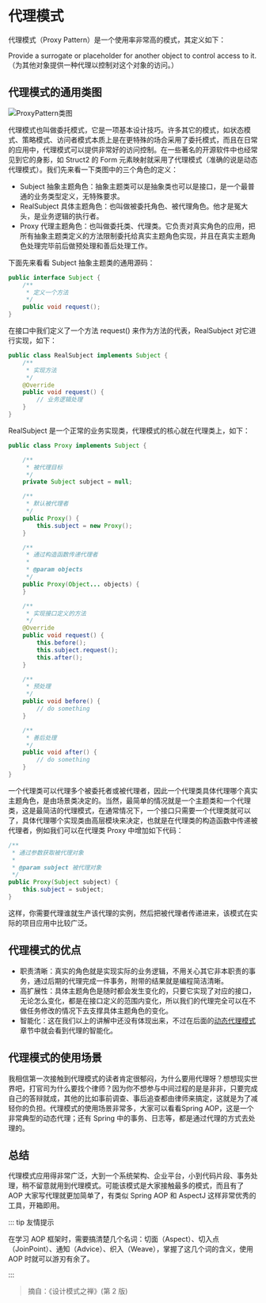 # 代理模式

代理模式（Proxy Pattern）是一个使用率非常高的模式，其定义如下：

Provide a  surrogate or placeholder for another object to control access to it.（为其他对象提供一种代理以控制对这个对象的访问。）

## 代理模式的通用类图

<img :src="$withBase('/img/java/design/ProxyPattern类图.png')" alt="ProxyPattern类图">

代理模式也叫做委托模式，它是一项基本设计技巧。许多其它的模式，如状态模式、策略模式、访问者模式本质上是在更特殊的场合采用了委托模式，而且在日常的应用中，代理模式可以提供非常好的访问控制。在一些著名的开源软件中也经常见到它的身影，如 Struct2 的 Form 元素映射就采用了代理模式（准确的说是动态代理模式）。我们先来看一下类图中的三个角色的定义：

* Subject 抽象主题角色：抽象主题类可以是抽象类也可以是接口，是一个最普通的业务类型定义，无特殊要求。
* RealSubject 具体主题角色：也叫做被委托角色、被代理角色。他才是冤大头，是业务逻辑的执行者。
* Proxy 代理主题角色：也叫做委托类、代理类。它负责对真实角色的应用，把所有抽象主题类定义的方法限制委托给真实主题角色实现，并且在真实主题角色处理完毕前后做预处理和善后处理工作。

下面先来看看 Subject 抽象主题类的通用源码：

``` java
public interface Subject {
	/**
	 * 定义一个方法
	 */
	public void request();
}
```

在接口中我们定义了一个方法 request() 来作为方法的代表，RealSubject 对它进行实现，如下：

``` java
public class RealSubject implements Subject {
	/**
	 * 实现方法
	 */
	@Override
	public void request() {
		// 业务逻辑处理
	}
}
```

RealSubject 是一个正常的业务实现类，代理模式的核心就在代理类上，如下：

``` java
public class Proxy implements Subject {

	/**
	 * 被代理目标
	 */
	private Subject subject = null;

	/**
	 * 默认被代理者
	 */
	public Proxy() {
		this.subject = new Proxy();
	}

	/**
	 * 通过构造函数传递代理者
	 *
	 * @param objects
	 */
	public Proxy(Object... objects) {
	}

	/**
	 * 实现接口定义的方法
	 */
	@Override
	public void request() {
		this.before();
		this.subject.request();
		this.after();
	}

	/**
	 * 预处理
	 */
	public void before() {
		// do something
	}

	/**
	 * 善后处理
	 */
	public void after() {
		// do something
	}
}
```

一个代理类可以代理多个被委托者或被代理者，因此一个代理类具体代理哪个真实主题角色，是由场景类决定的。当然，最简单的情况就是一个主题类和一个代理类，这是最简洁的代理模式，在通常情况下，一个接口只需要一个代理类就可以了，具体代理哪个实现类由高层模块来决定，也就是在代理类的构造函数中传递被代理者，例如我们可以在代理类 Proxy 中增加如下代码：

``` java
/**
 * 通过参数获取被代理对象
 *
 * @param subject 被代理对象
 */
public Proxy(Subject subject) {
    this.subject = subject;
}
```

这样，你需要代理谁就生产该代理的实例，然后把被代理者传递进来，该模式在实际的项目应用中比较广泛。

## 代理模式的优点

* 职责清晰：真实的角色就是实现实际的业务逻辑，不用关心其它非本职责的事务，通过后期的代理完成一件事务，附带的结果就是编程简洁清晰。
* 高扩展性：具体主题角色是随时都会发生变化的，只要它实现了对应的接口，无论怎么变化，都是在接口定义的范围内变化，所以我们的代理完全可以在不做任务修改的情况下去支撑具体主题角色的变化。
* 智能化：这在我们以上的讲解中还没有体现出来，不过在后面的[动态代理模式](./动态代理模式.md)章节中就会看到代理的智能化。

## 代理模式的使用场景

我相信第一次接触到代理模式的读者肯定很郁闷，为什么要用代理呀？想想现实世界吧，打官司为什么要找个律师？因为你不想参与中间过程的是是非非，只要完成自己的答辩就成，其他的比如事前调查、事后追查都由律师来搞定，这就是为了减轻你的负担。代理模式的使用场景非常多，大家可以看看Spring AOP，这是一个非常典型的动态代理；还有 Spring 中的事务、日志等，都是通过代理的方式去处理的。

## 总结

代理模式应用得非常广泛，大到一个系统架构、企业平台，小到代码片段、事务处理，稍不留意就用到代理模式。可能该模式是大家接触最多的模式，而且有了 AOP 大家写代理就更加简单了，有类似 Spring AOP 和 AspectJ 这样非常优秀的工具，开箱即用。

::: tip 友情提示

在学习 AOP 框架时，需要搞清楚几个名词：切面（Aspect）、切入点（JoinPoint）、通知（Advice）、织入（Weave），掌握了这几个词的含义，使用 AOP 时就可以游刃有余了。

:::

> 摘自：《设计模式之禅》(第 2 版)